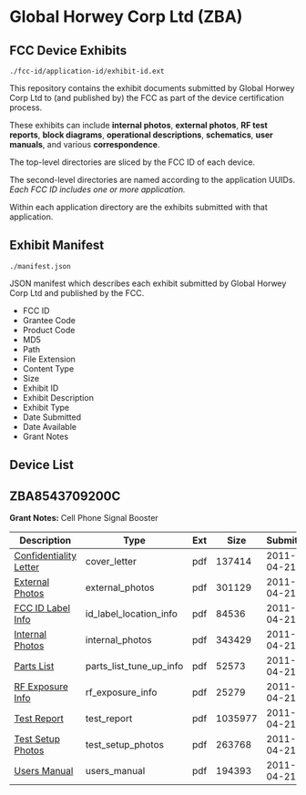 # Global Horwey Corp Ltd (ZBA)
## FCC Device Exhibits

```
./fcc-id/application-id/exhibit-id.ext
```

This repository contains the exhibit documents submitted by Global Horwey Corp Ltd to (and published by) the FCC as part of the device certification process.

These exhibits can include **internal photos**, **external photos**, **RF test reports**, **block diagrams**, **operational descriptions**, **schematics**, **user manuals**, and various **correspondence**.

The top-level directories are sliced by the FCC ID of each device.

The second-level directories are named according to the application UUIDs. *Each FCC ID includes one or more application.*

Within each application directory are the exhibits submitted with that application. 

## Exhibit Manifest

```
./manifest.json
```

JSON manifest which describes each exhibit submitted by Global Horwey Corp Ltd and published by the FCC.

- FCC ID
- Grantee Code
- Product Code
- MD5
- Path
- File Extension
- Content Type
- Size
- Exhibit ID
- Exhibit Description
- Exhibit Type
- Date Submitted
- Date Available
- Grant Notes

## Device List
## ZBA8543709200C
**Grant Notes:** Cell Phone Signal Booster

| Description | Type | Ext | Size | Submitted | Available |
| ----------- | ---- | --- | ---- | --------- | --------- |
| [Confidentiality Letter](ZBA8543709200C/d9e1de91d2af907eb1c943b9ea8d99c5/1452107.pdf) | cover_letter | pdf | 137414 | 2011-04-21 | 2011-04-21 |
| [External Photos](ZBA8543709200C/d9e1de91d2af907eb1c943b9ea8d99c5/1452109.pdf) | external_photos | pdf | 301129 | 2011-04-21 | 2011-04-21 |
| [FCC ID Label Info](ZBA8543709200C/d9e1de91d2af907eb1c943b9ea8d99c5/1452110.pdf) | id_label_location_info | pdf | 84536 | 2011-04-21 | 2011-04-21 |
| [Internal Photos](ZBA8543709200C/d9e1de91d2af907eb1c943b9ea8d99c5/1452111.pdf) | internal_photos | pdf | 343429 | 2011-04-21 | 2011-04-21 |
| [Parts List](ZBA8543709200C/d9e1de91d2af907eb1c943b9ea8d99c5/1452113.pdf) | parts_list_tune_up_info | pdf | 52573 | 2011-04-21 | 2011-04-21 |
| [RF Exposure Info](ZBA8543709200C/d9e1de91d2af907eb1c943b9ea8d99c5/1452114.pdf) | rf_exposure_info | pdf | 25279 | 2011-04-21 | 2011-04-21 |
| [Test Report](ZBA8543709200C/d9e1de91d2af907eb1c943b9ea8d99c5/1452116.pdf) | test_report | pdf | 1035977 | 2011-04-21 | 2011-04-21 |
| [Test Setup Photos](ZBA8543709200C/d9e1de91d2af907eb1c943b9ea8d99c5/1452117.pdf) | test_setup_photos | pdf | 263768 | 2011-04-21 | 2011-04-21 |
| [Users Manual](ZBA8543709200C/d9e1de91d2af907eb1c943b9ea8d99c5/1452118.pdf) | users_manual | pdf | 194393 | 2011-04-21 | 2011-04-21 |
